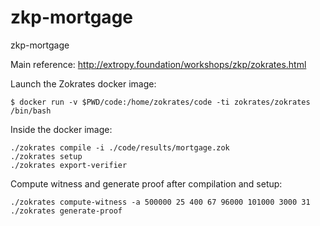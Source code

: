 # zkp-mortgage

zkp-mortgage

Main reference: http://extropy.foundation/workshops/zkp/zokrates.html

Launch the Zokrates docker image:

```
$ docker run -v $PWD/code:/home/zokrates/code -ti zokrates/zokrates /bin/bash
```

Inside the docker image:

```
./zokrates compile -i ./code/results/mortgage.zok 
./zokrates setup
./zokrates export-verifier
```

Compute witness and generate proof after compilation and setup:

```
./zokrates compute-witness -a 500000 25 400 67 96000 101000 3000 31
./zokrates generate-proof
```

